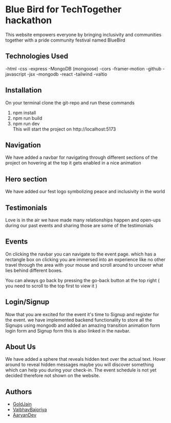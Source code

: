 
# Blue Bird for TechTogether hackathon

This website empowers everyone by bringing inclusivity and communities together with a pride community festival named BlueBird

## Technologies Used
-html
-css
-express
-MongoDB (mongoose)
-cors 
-framer-motion
-github
-javascript
-jsx
-mongodb
-react
-tailwind
-valtio


## Installation

On your terminal clone the git-repo and run these commands
1) npm install 
2) npm run build
3) npm run dev  
This will start the project on http://localhost:5173

## Navigation
We have added a navbar for navigating through different sections of the project on hovering at the top it gets enabled in a nice animation

## Hero section
We have added our fest logo symbolizing peace and inclusivity in the world

## Testimonials
Love is in the air we have made many relationships happen and open-ups during our past events and sharing those are some of the testimonials



## Events
On clicking the navbar you can navigate to the event page. which has a rectangle box on clicking you are immersed into an experience like no other travel through the area with your mouse and scroll around to uncover what lies behind different boxes.

You can always go back by pressing the go-back button at the top right ( you need to scroll to the top first to view it )
## Login/Signup
Now that you are excited for the event it's time to Signup and register for the event. we have implemented backend functionality to store all the Signups using mongodb and added an amazing transition animation form login form and Signup form this is also linked in the navbar.



## About Us
We have added a sphere that reveals hidden text over the actual text. Hover around to reveal hidden messages maybe you will discover something which can help you during your check-in.
The event schedule is not yet decided therefore not shown on the website.
## Authors

- [GoldJain](https://www.github.com/SiddharthPalod)
- [VaibhavBajoriya](https://www.github.com/VaibhavBajoriya)
- [AaryanDev](https://www.github.com/Aaryan-Ajith-Dev)

